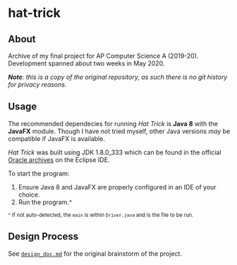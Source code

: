 # hat-trick

## About

Archive of my final project for AP Computer Science A (2019-20). Development spanned about two weeks in May 2020. 

***Note**: this is a copy of the original repository, as such there is no git history for privacy reasons.*

## Usage

The recommended dependecies for running *Hat Trick* is **Java 8** with the **JavaFX** module. Though I have not tried myself, other Java versions *may* be compatible if JavaFX is available.

*Hat Trick* was built using JDK 1.8.0_333 which can be found in the official [Oracle archives](https://www.oracle.com/java/technologies/javase/javase8u211-later-archive-downloads.html) on the Eclipse IDE. 

To start the program:
1. Ensure Java 8 and JavaFX are properly configured in an IDE of your choice.
2. Run the program.^


<small>^ If not auto-detected, the `main` is within `Driver.java` and is the file to be run.</small>

## Design Process
See [`design_doc.md`](design_doc.md) for the original brainstorm of the project.
